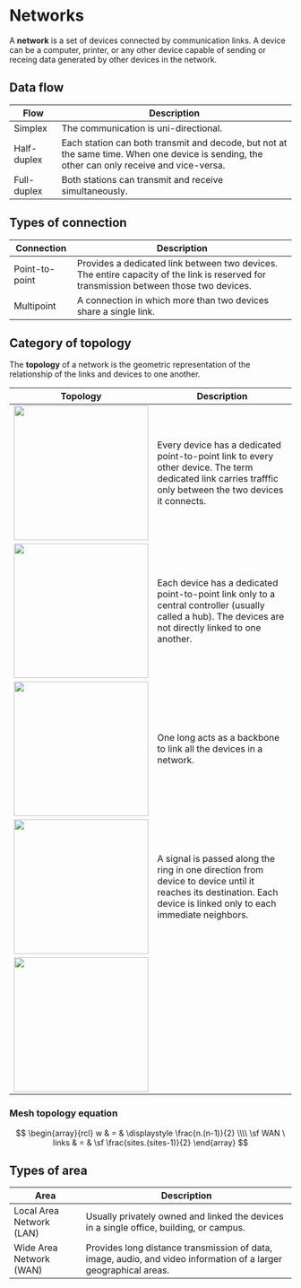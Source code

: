 # Networks

A **network** is a set of devices connected by communication links. A device can
be a computer, printer, or any other device capable of sending or receing data
generated by other devices in the network.

## Data flow

| Flow | Description |
| --- | --- |
| Simplex | The communication is uni-directional. |
| Half-duplex | Each station can both transmit and decode, but not at the same time. When one device is sending, the other can only receive and vice-versa. |
| Full-duplex | Both stations can transmit and receive simultaneously. |

## Types of connection

| Connection | Description |
| --- | --- |
| Point-to-point | Provides a dedicated link between two devices. The entire capacity of the link is reserved for transmission between those two devices. |
| Multipoint | A connection in which more than two devices share a single link. |

## Category of topology

The **topology** of a network is the geometric representation of the
relationship of the links and devices to one another.

| Topology | Description |
| --- | --- |
| <img width="240" src="https://static.javatpoint.com/tutorial/computer-network/images/computer-network-topologies-mesh-topology.png"> | Every device has a dedicated point-to-point link to every other device. The term dedicated link carries trafffic only between the two devices it connects. |
| <img width="240" src="https://static.javatpoint.com/tutorial/computer-network/images/computer-network-topologies-star-topology.png"> | Each device has a dedicated point-to-point link only to a central controller (usually called a hub). The devices are not directly linked to one another. |
| <img width="240" src="https://static.javatpoint.com/tutorial/computer-network/images/computer-network-topologies-bus-topology.png"> | One long acts as a backbone to link all the devices in a network. |
| <img width="240" src="https://static.javatpoint.com/tutorial/computer-network/images/computer-network-topologies-ring-topology.png"> | A signal is passed along the ring in one direction from device to device until it reaches its destination. Each device is linked only to each immediate neighbors. |
| <img width="240" src="https://static.javatpoint.com/tutorial/computer-network/images/computer-network-topologies-hybrid-topology.png"> | |

### Mesh topology equation

$$
\begin{array}{rcl}
  w & = & \displaystyle \frac{n.(n-1)}{2} \\\\
  \sf WAN \ links & = & \sf \frac{sites.(sites-1)}{2}
\end{array}
$$

## Types of area

| Area | Description |
| --- | --- |
| Local Area Network (LAN) | Usually privately owned and linked the devices in a single office, building, or campus. |
| Wide Area Network (WAN) | Provides long distance transmission of data, image, audio, and video information of a larger geographical areas. |
